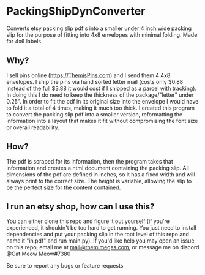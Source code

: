 # PackingShipDynConverter

Converts etsy packing slip pdf's into a smaller under 4 inch wide packing slip for the purpose of fitting into 4x8 envelopes with minimal folding. Made for 4x6 labels

## Why?

I sell pins online (https://ThemisPins.com) and I send them 4 4x8 envelopes. I ship the pins via hand sorted letter mail (costs only $0.88 instead of the full $3.88 it would cost if I shipped as a parcel with tracking). In doing this I do need to keep the thickness of the package/"letter" under 0.25". In order to fit the pdf in its original size into the envelope I would have to fold it a total of 4 times, making it much too thick. I created this program to convert the packing slip pdf into a smaller version, reformatting the information into a layout that makes it fit without compromising the font size or overall readability.

## How?

The pdf is scraped for its information, then the program takes that information and creates a.html document containing the packing slip. All dimensions of the pdf are defined in inches, so it has a fixed width and will always print to the correct size. The height is variable, allowing the slip to be the perfect size for the content contained.

## I run an etsy shop, how can I use this?

You can either clone this repo and figure it out yourself (if you're experienced, it shouldn't be too hard to get running. You just need to install dependencies and put your packing slip in the root level of this repo and name it "in.pdf" and run main.py). If you'd like help you may open an issue on this repo, email me at mail@themimegas.com, or message me on discord @Cat Meow Meow#7380

Be sure to report any bugs or feature requests
